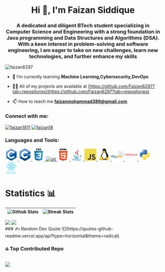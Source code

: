 <h1 align="center">Hi 👋, I'm Faizan Siddique</h1>
<h3 align="center">A dedicated and diligent BTech student specializing in Computer Science and Engineering with a strong foundation in Java programming and Data Structures and Algorithms (DSA). With a keen interest in problem-solving and software engineering, I am eager to take on new challenges, learn new technologies, and further enhance my skills</h3>

<p align="left"> <img src="https://komarev.com/ghpvc/?username=faizan6297&label=Profile%20views&color=0e75b6&style=flat" alt="faizan6297" /> </p>

- 🌱 I’m currently learning **Machine Learning,Cybersecurity,DevOps**

- 👨‍💻 All of my projects are available at [https://github.com/Faizan6297?tab=repositories](https://github.com/Faizan6297?tab=repositories)

- 📫 How to reach me **faizanmohammad389@gmail.com**

<h3 align="left">Connect with me:</h3>
<p align="left">
<a href="https://twitter.com/faizan1811" target="blank"><img align="center" src="https://raw.githubusercontent.com/rahuldkjain/github-profile-readme-generator/master/src/images/icons/Social/twitter.svg" alt="faizan1811" height="30" width="40" /></a>
<a href="https://www.codechef.com/users/faizan18" target="blank"><img align="center" src="https://cdn.jsdelivr.net/npm/simple-icons@3.1.0/icons/codechef.svg" alt="faizan18" height="30" width="40" /></a>
</p>

<h3 align="left">Languages and Tools:</h3>
<p align="left"> <a href="https://www.cprogramming.com/" target="_blank" rel="noreferrer"> <img src="https://raw.githubusercontent.com/devicons/devicon/master/icons/c/c-original.svg" alt="c" width="40" height="40"/> </a> <a href="https://www.w3schools.com/cpp/" target="_blank" rel="noreferrer"> <img src="https://raw.githubusercontent.com/devicons/devicon/master/icons/cplusplus/cplusplus-original.svg" alt="cplusplus" width="40" height="40"/> </a> <a href="https://www.w3schools.com/css/" target="_blank" rel="noreferrer"> <img src="https://raw.githubusercontent.com/devicons/devicon/master/icons/css3/css3-original-wordmark.svg" alt="css3" width="40" height="40"/> </a> <a href="https://git-scm.com/" target="_blank" rel="noreferrer"> <img src="https://www.vectorlogo.zone/logos/git-scm/git-scm-icon.svg" alt="git" width="40" height="40"/> </a> <a href="https://www.w3.org/html/" target="_blank" rel="noreferrer"> <img src="https://raw.githubusercontent.com/devicons/devicon/master/icons/html5/html5-original-wordmark.svg" alt="html5" width="40" height="40"/> </a> <a href="https://www.java.com" target="_blank" rel="noreferrer"> <img src="https://raw.githubusercontent.com/devicons/devicon/master/icons/java/java-original.svg" alt="java" width="40" height="40"/> </a> <a href="https://developer.mozilla.org/en-US/docs/Web/JavaScript" target="_blank" rel="noreferrer"> <img src="https://raw.githubusercontent.com/devicons/devicon/master/icons/javascript/javascript-original.svg" alt="javascript" width="40" height="40"/> </a> <a href="https://www.linux.org/" target="_blank" rel="noreferrer"> <img src="https://raw.githubusercontent.com/devicons/devicon/master/icons/linux/linux-original.svg" alt="linux" width="40" height="40"/> </a> <a href="https://www.mysql.com/" target="_blank" rel="noreferrer"> <img src="https://raw.githubusercontent.com/devicons/devicon/master/icons/mysql/mysql-original-wordmark.svg" alt="mysql" width="40" height="40"/> </a> <a href="https://www.oracle.com/" target="_blank" rel="noreferrer"> <img src="https://raw.githubusercontent.com/devicons/devicon/master/icons/oracle/oracle-original.svg" alt="oracle" width="40" height="40"/> </a> <a href="https://www.python.org" target="_blank" rel="noreferrer"> <img src="https://raw.githubusercontent.com/devicons/devicon/master/icons/python/python-original.svg" alt="python" width="40" height="40"/> </a> <a href="https://reactjs.org/" target="_blank" rel="noreferrer"> <img src="https://raw.githubusercontent.com/devicons/devicon/master/icons/react/react-original-wordmark.svg" alt="react" width="40" height="40"/> </a> </p>

# Statistics 📊
![Github Stats](https://github-readme-stats.vercel.app/api?username=faizan6297&show_icons=true&theme=dracula&hide_border=true&border_radius=10) | ![Streak Stats](http://github-readme-streak-stats.herokuapp.com?user=faizan6297&theme=dracula&hide_border=true&border_radius=10) |
-- | -- 
<div>
    <img src="https://github-readme-activity-graph.vercel.app/graph?username=faizan6297&radius=15&hide_border=true&theme=dracula" width="70%">
    <img src="https://github-readme-stats-deployment.vercel.app/api/top-langs/?username=faizan6297&show_icons=true&theme=dracula&hide_border=true&border_radius=15&hide=jupyter%20notebook,kvlang" width="26%"/>
</div>
### ✍️ Random Dev Quote
![](https://quotes-github-readme.vercel.app/api?type=horizontal&theme=radical)

### 🔝 Top Contributed Repo
![](https://github-contributor-stats.vercel.app/api?username=faizan6297&limit=5&theme=dark&combine_all_yearly_contributions=true)
---

